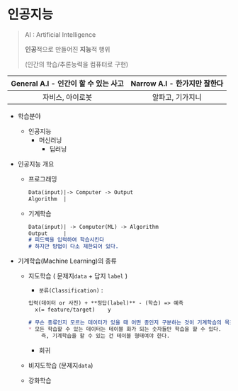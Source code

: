 # 인공지능

> AI : Artificial Intelligence
>
> **인공**적으로 만들어진 **지능**적 행위
>
> (인간의 학습/추론능력을 컴퓨터로 구현)

| General  A.I - 인간이 할 수 있는 사고 | Narrow A.I - 한가지만 잘한다 |
| :-----------------------------------: | :--------------------------: |
|           자비스, 아이로봇            |       알파고, 기가지니       |

* 학습분야
  * 인공지능 
    * 머신러닝
      * 딥러닝

* 인공지능 개요

  * 프로그래밍

    ```markdown
    Data(input)|-> Computer -> Output	
    Algorithm  |
    ```

  * 기계학습

    ```markdown
    Data(input)| -> Computer(ML) -> Algorithm 
    Output     |
    # 피드백을 입력하여 학습시킨다
    # 하지만 방법이 다소 제한되어 있다.
    ```

* 기계학습(Machine Learning)의 종류

  * 지도학습 ( 문제지`data` + 답지 `label` )

    * `분류(Classification)` :

    ```markdown
    입력(데이터 or 사진) + **정답(label)** - (학습) => 예측 
      x(= feature/target)    y			
    ```

    ```markdown
    # 무슨 종류인지 모르는 데이터가 있을 때 어떤 종인지 구분하는 것이 기계학습의 목표!!
    * 모든 학습할 수 있는 데이터는 테이블 화가 되는 숫자들만 학습을 할 수 있다.
    	즉, 기계학습을 할 수 있는 건 테이블 형태여야 한다.
    ```

    

    * 회귀

  * 비지도학습  (문제지`data`)

  * 강화학습 